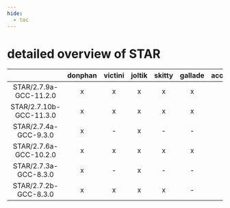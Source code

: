 ```yaml
---
hide:
  - toc
---
```


detailed overview of STAR
=========================

| |donphan|victini|joltik|skitty|gallade|accelgor|swalot|doduo|
| :---: | :---: | :---: | :---: | :---: | :---: | :---: | :---: | :---: |
|STAR/2.7.9a-GCC-11.2.0|x|x|x|x|x|x|x|x|
|STAR/2.7.10b-GCC-11.3.0|x|x|x|x|x|x|x|x|
|STAR/2.7.4a-GCC-9.3.0|x|-|x|-|-|-|x|x|
|STAR/2.7.6a-GCC-10.2.0|x|x|x|x|x|-|x|x|
|STAR/2.7.3a-GCC-8.3.0|x|-|x|-|-|-|-|x|
|STAR/2.7.2b-GCC-8.3.0|x|x|x|x|-|-|-|x|
